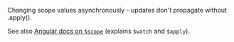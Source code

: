 Changing scope values asynchronously - updates don't propagate without .apply().

See also [Angular docs on `$scope`](http://docs.angularjs.org/api/ng/type/$rootScope.Scope) (explains `$watch` and `$apply`).
